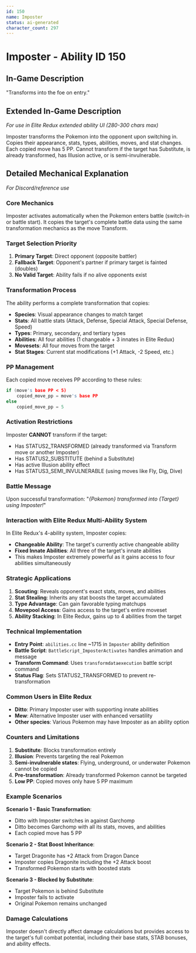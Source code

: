 ```yaml
---
id: 150
name: Imposter
status: ai-generated
character_count: 297
---
```


# Imposter - Ability ID 150

## In-Game Description
"Transforms into the foe on entry."

## Extended In-Game Description
*For use in Elite Redux extended ability UI (280-300 chars max)*

Imposter transforms the Pokemon into the opponent upon switching in. Copies their appearance, stats, types, abilities, moves, and stat changes. Each copied move has 5 PP. Cannot transform if the target has Substitute, is already transformed, has Illusion active, or is semi-invulnerable.

## Detailed Mechanical Explanation
*For Discord/reference use*

### Core Mechanics
Imposter activates automatically when the Pokemon enters battle (switch-in or battle start). It copies the target's complete battle data using the same transformation mechanics as the move Transform.

### Target Selection Priority
1. **Primary Target**: Direct opponent (opposite battler)
2. **Fallback Target**: Opponent's partner if primary target is fainted (doubles)
3. **No Valid Target**: Ability fails if no alive opponents exist

### Transformation Process
The ability performs a complete transformation that copies:
- **Species**: Visual appearance changes to match target
- **Stats**: All battle stats (Attack, Defense, Special Attack, Special Defense, Speed)
- **Types**: Primary, secondary, and tertiary types
- **Abilities**: All four abilities (1 changeable + 3 innates in Elite Redux)
- **Movesets**: All four moves from the target
- **Stat Stages**: Current stat modifications (+1 Attack, -2 Speed, etc.)

### PP Management
Each copied move receives PP according to these rules:
```c
if (move's base PP < 5)
    copied_move_pp = move's base PP
else
    copied_move_pp = 5
```

### Activation Restrictions
Imposter **CANNOT** transform if the target:
- Has STATUS2_TRANSFORMED (already transformed via Transform move or another Imposter)
- Has STATUS2_SUBSTITUTE (behind a Substitute)
- Has active Illusion ability effect
- Has STATUS3_SEMI_INVULNERABLE (using moves like Fly, Dig, Dive)

### Battle Message
Upon successful transformation: "*{Pokemon} transformed into {Target} using Imposter!*"

### Interaction with Elite Redux Multi-Ability System
In Elite Redux's 4-ability system, Imposter copies:
- **Changeable Ability**: The target's currently active changeable ability
- **Fixed Innate Abilities**: All three of the target's innate abilities
- This makes Imposter extremely powerful as it gains access to four abilities simultaneously

### Strategic Applications
1. **Scouting**: Reveals opponent's exact stats, moves, and abilities
2. **Stat Stealing**: Inherits any stat boosts the target accumulated
3. **Type Advantage**: Can gain favorable typing matchups
4. **Movepool Access**: Gains access to the target's entire moveset
5. **Ability Stacking**: In Elite Redux, gains up to 4 abilities from the target

### Technical Implementation
- **Entry Point**: `abilities.cc` line ~1715 in `Imposter` ability definition
- **Battle Script**: `BattleScript_ImposterActivates` handles animation and message
- **Transform Command**: Uses `transformdataexecution` battle script command
- **Status Flag**: Sets STATUS2_TRANSFORMED to prevent re-transformation

### Common Users in Elite Redux
- **Ditto**: Primary Imposter user with supporting innate abilities
- **Mew**: Alternative Imposter user with enhanced versatility
- **Other species**: Various Pokemon may have Imposter as an ability option

### Counters and Limitations
1. **Substitute**: Blocks transformation entirely
2. **Illusion**: Prevents targeting the real Pokemon
3. **Semi-invulnerable states**: Flying, underground, or underwater Pokemon cannot be copied
4. **Pre-transformation**: Already transformed Pokemon cannot be targeted
5. **Low PP**: Copied moves only have 5 PP maximum

### Example Scenarios
**Scenario 1 - Basic Transformation**:
- Ditto with Imposter switches in against Garchomp
- Ditto becomes Garchomp with all its stats, moves, and abilities
- Each copied move has 5 PP

**Scenario 2 - Stat Boost Inheritance**:
- Target Dragonite has +2 Attack from Dragon Dance
- Imposter copies Dragonite including the +2 Attack boost
- Transformed Pokemon starts with boosted stats

**Scenario 3 - Blocked by Substitute**:
- Target Pokemon is behind Substitute
- Imposter fails to activate
- Original Pokemon remains unchanged

### Damage Calculations
Imposter doesn't directly affect damage calculations but provides access to the target's full combat potential, including their base stats, STAB bonuses, and ability effects.